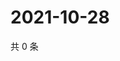 # 2021-10-28

共 0 条

<!-- BEGIN WEIBO -->
<!-- 最后更新时间 Thu Oct 28 2021 22:15:40 GMT+0800 (China Standard Time) -->

<!-- END WEIBO -->
